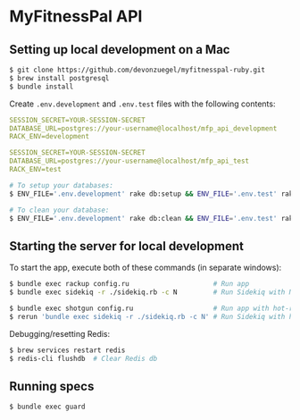 # MyFitnessPal API

## Setting up local development on a Mac ##

```bash
$ git clone https://github.com/devonzuegel/myfitnesspal-ruby.git
$ brew install postgresql
$ bundle install

```

Create `.env.development` and `.env.test` files with the following contents:

```yaml
SESSION_SECRET=YOUR-SESSION-SECRET
DATABASE_URL=postgres://your-username@localhost/mfp_api_development
RACK_ENV=development
```

```yaml
SESSION_SECRET=YOUR-SESSION-SECRET
DATABASE_URL=postgres://your-username@localhost/mfp_api_test
RACK_ENV=test
```

```bash
# To setup your databases:
$ ENV_FILE='.env.development' rake db:setup && ENV_FILE='.env.test' rake db:setup

# To clean your database:
$ ENV_FILE='.env.development' rake db:clean && ENV_FILE='.env.test' rake db:clean
```

## Starting the server for local development

To start the app, execute both of these commands (in separate windows):

```bash
$ bundle exec rackup config.ru                     # Run app
$ bundle exec sidekiq -r ./sidekiq.rb -c N         # Run Sidekiq with N workers

$ bundle exec shotgun config.ru                    # Run app with hot-reloader
$ rerun 'bundle exec sidekiq -r ./sidekiq.rb -c N' # Run Sidekiq with hot-reloader
```

Debugging/resetting Redis:

```bash
$ brew services restart redis
$ redis-cli flushdb  # Clear Redis db
```


## Running specs

```bash
$ bundle exec guard
```
